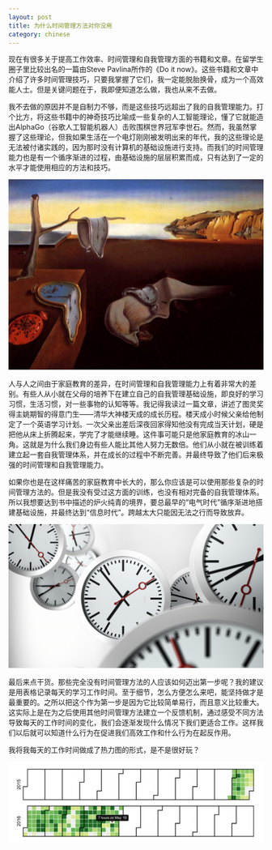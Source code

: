 ```yaml
---
layout: post
title: 为什么时间管理方法对你没用
category: chinese
---
```

现在有很多关于提高工作效率、时间管理和自我管理方面的书籍和文章。在留学生圈子里比较出名的一篇由Steve Pavlina所作的《Do it now》。这些书籍和文章中介绍了许多时间管理技巧，只要我掌握了它们，我一定能脱胎换骨，成为一个高效能人士。但是关键问题在于，我即便知道怎么做，我也从来不去做。

我不去做的原因并不是自制力不够，而是这些技巧远超出了我的自我管理能力。打个比方，将这些书籍中的神奇技巧比喻成一些复杂的人工智能理论，懂了它就能造出AlphaGo（谷歌人工智能机器人）击败围棋世界冠军李世石。然而，我虽然掌握了这些理论，但我如果生活在一个电灯刚刚被发明出来的年代，我的这些理论是无法被付诸实践的，因为那时没有计算机的基础设施进行支持。而我们的时间管理能力也是有一个循序渐进的过程，由基础设施的层层积累而成，只有达到了一定的水平才能使用相应的方法和技巧。

<div class="row">
<div class="col-lg-12">
      <div class="thumbnail">
          <img src="/img/time1.jpg">
      </div>
</div>
</div>

人与人之间由于家庭教育的差异，在时间管理和自我管理能力上有着非常大的差别。有些人从小就在父母的培养下在建立自己的自我管理基础设施，即良好的学习习惯，生活习惯，对一些事物的认知等等。我记得我读过一篇文章，讲述了图灵奖得主姚期智的得意门生——清华大神楼天成的成长历程。楼天成小时候父亲给他制定了一个英语学习计划。一次父亲出差后深夜回家得知他没有完成当天计划，硬是把他从床上折腾起来，学完了才能继续睡。这件事可能只是他家庭教育的冰山一角。这就是为什么我们身边有些人能比其他人努力无数倍。他们从小就在被训练着建立起一套自我管理体系，并在成长的过程中不断完善。并最终导致了他们后来极强的时间管理和自我管理能力。

如果你也是在这样痛苦的家庭教育中长大的，那么你应该是可以使用那些复杂的时间管理方法的。但是我没有受过这方面的训练，也没有相对完备的自我管理体系。所以我想要达到书中描述的炉火纯青的境界，要总最早的“电气时代”循序渐进地搭建基础设施，并最终达到“信息时代”。跨越太大只能因无法之行而导致放弃。

<div class="row">
<div class="col-lg-12">
      <div class="thumbnail">
          <img src="/img/time2.jpg">
      </div>
</div>
</div>

最后来点干货。那些完全没有时间管理方法的人应该如何迈出第一步呢？我的建议是用表格记录每天的学习工作时间。至于细节，怎么方便怎么来吧，能坚持做才是最重要的。之所以把这个作为第一步是因为它比较简单易行，而且意义比较重大。这实际上是在为之后使用其他时间管理方法建立一个反馈机制，通过感受不同方法导致每天的工作时间的变化，我们会逐渐发现什么情况下我们更适合工作。这样我们以后就可以知道什么行为在促进我们高效工作和什么行为在起反作用。

我将我每天的工作时间做成了热力图的形式，是不是很好玩？

<div class="row">
<div class="col-lg-12">
      <div class="thumbnail">
          <img src="/img/time3.png">
      </div>
</div>
</div>

